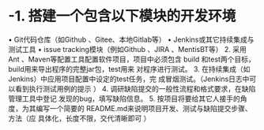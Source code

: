 # -1. 搭建一个包含以下模块的开发环境
• Git代码仓库（如Github
、Gitee、本地Gitlab等）
• Jenkins或其它持续集成与测试工具
• issue tracking模块（例如Github
、JIRA
、MentisBT等）
2. 采用Ant
、Maven等配置工具配置软件项目，项目中必须包含
build
和test两个目标，build用来导出程序的完整jar包，test用来
对程序进行测试。
3. 在持续集成（如Jenkins）中应用项目配置中设定的test任务，完
成冒烟测试。（Jenkins日志中可以看到执行测试用例的提示
）
4. 调研缺陷提交的一般性流程和格式要求，在缺陷管理工具中登记
发现的bug，填写缺陷信息。
5. 按项目将要给其它人接手的角度，为其编写一个简要的
README.md来说明项目开发、测试与缺陷提交步骤、方法（应
具体化，长度不限，交代清晰即可
）
